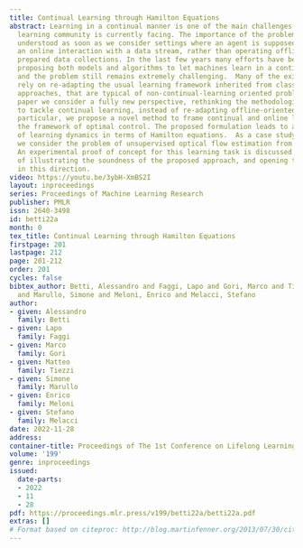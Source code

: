 ```yaml
---
title: Continual Learning through Hamilton Equations
abstract: Learning in a continual manner is one of the main challenges that the machine
  learning community is currently facing. The importance of the problem can be readily
  understood as soon as we consider settings where an agent is supposed to learn through
  an online interaction with a data stream, rather than operating offline on previously
  prepared data collections. In the last few years many efforts have been spent in
  proposing both models and algorithms to let machines learn in a continual manner,
  and the problem still remains extremely challenging.  Many of the existing works
  rely on re-adapting the usual learning framework inherited from classic statistical
  approaches, that are typical of non-continual-learning oriented problems.  In this
  paper we consider a fully new perspective, rethinking the methodologies to be used
  to tackle continual learning, instead of re-adapting offline-oriented optimization.  In
  particular, we propose a novel method to frame continual and online learning within
  the framework of optimal control. The proposed formulation leads to a novel interpretation
  of learning dynamics in terms of Hamilton equations.  As a case study for the theory,
  we consider the problem of unsupervised optical flow estimation from a video stream.
  An experimental proof of concept for this learning task is discussed with the purpose
  of illustrating the soundness of the proposed approach, and opening to further research
  in this direction.
video: https://youtu.be/3ybH-XmBS2I
layout: inproceedings
series: Proceedings of Machine Learning Research
publisher: PMLR
issn: 2640-3498
id: betti22a
month: 0
tex_title: Continual Learning through Hamilton Equations
firstpage: 201
lastpage: 212
page: 201-212
order: 201
cycles: false
bibtex_author: Betti, Alessandro and Faggi, Lapo and Gori, Marco and Tiezzi, Matteo
  and Marullo, Simone and Meloni, Enrico and Melacci, Stefano
author:
- given: Alessandro
  family: Betti
- given: Lapo
  family: Faggi
- given: Marco
  family: Gori
- given: Matteo
  family: Tiezzi
- given: Simone
  family: Marullo
- given: Enrico
  family: Meloni
- given: Stefano
  family: Melacci
date: 2022-11-28
address:
container-title: Proceedings of The 1st Conference on Lifelong Learning Agents
volume: '199'
genre: inproceedings
issued:
  date-parts:
  - 2022
  - 11
  - 28
pdf: https://proceedings.mlr.press/v199/betti22a/betti22a.pdf
extras: []
# Format based on citeproc: http://blog.martinfenner.org/2013/07/30/citeproc-yaml-for-bibliographies/
---
```

